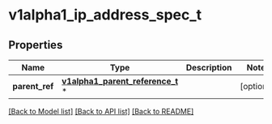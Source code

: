 # v1alpha1_ip_address_spec_t

## Properties
Name | Type | Description | Notes
------------ | ------------- | ------------- | -------------
**parent_ref** | [**v1alpha1_parent_reference_t**](v1alpha1_parent_reference.md) \* |  | [optional] 

[[Back to Model list]](../README.md#documentation-for-models) [[Back to API list]](../README.md#documentation-for-api-endpoints) [[Back to README]](../README.md)


